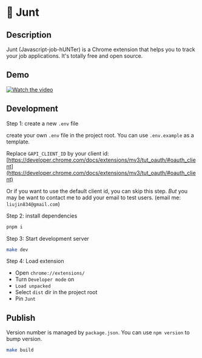 # 🚀 Junt

## Description

Junt (Javascript-job-hUNTer) is a Chrome extension that helps you to track your job applications. It's totally free and open source.

## Demo

[![Watch the video](https://img.youtube.com/vi/-JZuQN0Yymg/hqdefault.jpg)](https://youtu.be/-JZuQN0Yymg)

## Development

Step 1: create a new `.env` file

create your own `.env` file in the project root. You can use `.env.example` as a template.

Replace `GAPI_CLIENT_ID` by your client id: [https://developer.chrome.com/docs/extensions/mv3/tut_oauth/#oauth_client](https://developer.chrome.com/docs/extensions/mv3/tut_oauth/#oauth_client)

Or if you want to use the default client id, you can skip this step. _But_ you may be want to contact me to add your email to test users. (email me: `liujin834@gmail.com`)

Step 2: install dependencies

```bash
pnpm i
```

Step 3: Start development server

```bash
make dev
```

Step 4: Load extension

- Open `chrome://extensions/`
- Turn `Developer mode` on
- `Load unpacked`
- Select `dist` dir in the project root
- Pin `Junt`

## Publish

Version number is managed by `package.json`. You can use `npm version` to bump version.

```bash
make build
```
